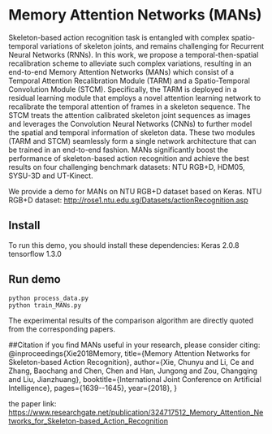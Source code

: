 # Memory Attention Networks (MANs)
Skeleton-based action recognition task is entangled with complex spatio-temporal variations of skeleton joints, 
and remains challenging for Recurrent Neural Networks (RNNs). In this work, we propose a temporal-then-spatial
recalibration scheme to alleviate such complex variations, resulting in an end-to-end Memory Attention Networks (MANs) 
which consist of a Temporal Attention Recalibration Module (TARM) and a Spatio-Temporal Convolution Module (STCM). 
Specifically, the TARM is deployed in a residual learning module that employs a novel attention learning network 
to recalibrate the temporal attention of frames in a skeleton sequence. The STCM treats the attention calibrated 
skeleton joint sequences as images and leverages the Convolution Neural Networks (CNNs) to further model the spatial
and temporal information of skeleton data. These two modules (TARM and STCM) seamlessly form a single network architecture 
that can be trained in an end-to-end fashion. MANs significantly boost the performance of skeleton-based action recognition 
and achieve the best results on four challenging benchmark datasets: NTU RGB+D, HDM05, SYSU-3D and UT-Kinect.



We provide a demo for MANs on NTU RGB+D dataset based on Keras.
NTU RGB+D dataset: http://rose1.ntu.edu.sg/Datasets/actionRecognition.asp

## Install
To run this demo, you should install these dependencies:
Keras 2.0.8
tensorflow 1.3.0

## Run demo 
    python process_data.py
    python train_MANs.py

The experimental results of the comparison algorithm are directly quoted from the corresponding papers.

##Citation
if you find MANs useful in your research, please consider citing:
@inproceedings{Xie2018Memory,
  title={Memory Attention Networks for Skeleton-based Action Recognition},
  author={Xie, Chunyu and Li, Ce and Zhang, Baochang and Chen, Chen and Han, Jungong and Zou, Changqing and Liu, Jianzhuang},
  booktitle={International Joint Conference on Artificial Intelligence},
  pages={1639--1645},
  year={2018},
}

the paper link: https://www.researchgate.net/publication/324717512_Memory_Attention_Networks_for_Skeleton-based_Action_Recognition


